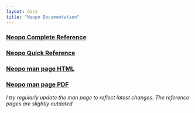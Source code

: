 ```yaml
---
layout: docs
title: "Neopo Documentation"
---
```


### [Neopo Complete Reference](full-docs.html)

### [Neopo Quick Reference](quick-docs.html)

### [Neopo man page HTML](neopo.html)

### [Neopo man page PDF](neopo.pdf)

*I try regularly update the man page to reflect latest changes.
The reference pages are slightly outdated*
